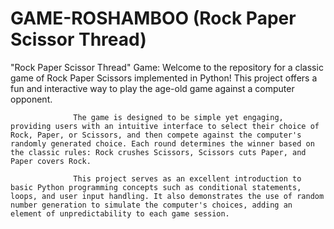 # GAME-ROSHAMBOO (Rock Paper Scissor Thread)
"Rock Paper Scissor Thread" Game: Welcome to the repository for a classic game of Rock Paper Scissors implemented in Python! This project offers a fun and interactive way to play the age-old game against a computer opponent.

                  The game is designed to be simple yet engaging, providing users with an intuitive interface to select their choice of Rock, Paper, or Scissors, and then compete against the computer's randomly generated choice. Each round determines the winner based on the classic rules: Rock crushes Scissors, Scissors cuts Paper, and Paper covers Rock.

                  This project serves as an excellent introduction to basic Python programming concepts such as conditional statements, loops, and user input handling. It also demonstrates the use of random number generation to simulate the computer's choices, adding an element of unpredictability to each game session.
